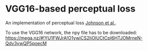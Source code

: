 # VGG16-based perceptual loss

An implementation of perceptual loss [Johnson et al.](https://arxiv.org/pdf/1603.08155.pdf).

To use the VGG16 network, the npy file has to be downloaded: https://mega.nz/#!YU1FWJrA!O1ywiCS2IiOlUCtCpI6HTJOMrneN-Qdv3ywQP5poecM

